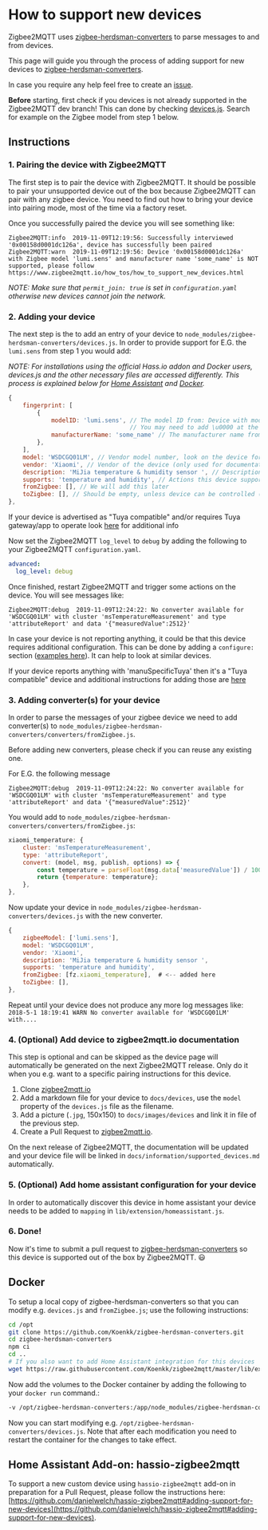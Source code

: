 ---
---
# How to support new devices
Zigbee2MQTT uses [zigbee-herdsman-converters](https://github.com/Koenkk/zigbee-herdsman-converters) to parse messages to and from devices.

This page will guide you through the process of adding support for new devices to [zigbee-herdsman-converters](https://github.com/Koenkk/zigbee-herdsman-converters).

In case you require any help feel free to create an [issue](https://github.com/Koenkk/zigbee2mqtt/issues).

**Before** starting, first check if you devices is not already supported in the Zigbee2MQTT dev branch! This can done by checking [devices.js](https://github.com/Koenkk/zigbee-herdsman-converters/blob/master/devices.js). Search for example on the Zigbee model from step 1 below.

## Instructions
### 1. Pairing the device with Zigbee2MQTT
The first step is to pair the device with Zigbee2MQTT. It should be possible to pair your unsupported device out of the box because Zigbee2MQTT can pair with any zigbee device. You need to find out how to bring your device into pairing mode, most of the time via a factory reset.

Once you successfully paired the device you will see something like:
```
Zigbee2MQTT:info  2019-11-09T12:19:56: Successfully interviewed '0x00158d0001dc126a', device has successfully been paired
Zigbee2MQTT:warn  2019-11-09T12:19:56: Device '0x00158d0001dc126a' with Zigbee model 'lumi.sens' and manufacturer name 'some_name' is NOT supported, please follow https://www.zigbee2mqtt.io/how_tos/how_to_support_new_devices.html
```

*NOTE: Make sure that `permit_join: true` is set in `configuration.yaml` otherwise new devices cannot join the network.*

### 2. Adding your device
The next step is the to add an entry of your device to `node_modules/zigbee-herdsman-converters/devices.js`. In order to provide support for E.G. the `lumi.sens` from step 1 you would add:

*NOTE: For installations using the official Hass.io addon and Docker users, devices.js and the other necessary files are accessed differently. This process is explained below for [Home Assistant](https://www.zigbee2mqtt.io/how_tos/how_to_support_new_devices.html#hassio-addon) and [Docker](https://www.zigbee2mqtt.io/how_tos/how_to_support_new_devices.html#docker).*

```js
{
    fingerprint: [
        {
            modelID: 'lumi.sens', // The model ID from: Device with modelID 'lumi.sens' is not supported.
                                  // You may need to add \u0000 at the end of the name in some cases
            manufacturerName: 'some_name' // The manufacturer name from: Device with modelID 'lumi.sens' is not supported.
        },
    ],
    model: 'WSDCGQ01LM', // Vendor model number, look on the device for a model number
    vendor: 'Xiaomi', // Vendor of the device (only used for documentation and startup logging)
    description: 'MiJia temperature & humidity sensor ', // Description of the device, copy from vendor site. (only used for documentation and startup logging)
    supports: 'temperature and humidity', // Actions this device supports (only used for documentation)
    fromZigbee: [], // We will add this later
    toZigbee: [], // Should be empty, unless device can be controlled (e.g. lights, switches).
},
```

If your device is advertised as "Tuya compatible" and/or requires Tuya gateway/app to operate look [here](how_to_support_new_tuya_devices.md) for additional info

Now set the Zigbee2MQTT `log_level` to `debug` by adding the following to your Zigbee2MQTT `configuration.yaml`.

```yaml
advanced:
  log_level: debug
```

Once finished, restart Zigbee2MQTT and trigger some actions on the device. You will see messages like:
```
Zigbee2MQTT:debug  2019-11-09T12:24:22: No converter available for 'WSDCGQ01LM' with cluster 'msTemperatureMeasurement' and type 'attributeReport' and data '{"measuredValue":2512}'
```

In case your device is not reporting anything, it could be that this device requires additional configuration. This can be done by adding a `configure:` section ([examples here](https://github.com/Koenkk/zigbee-herdsman-converters/blob/master/devices.js)). It can help to look at similar devices.

If your device reports anything with 'manuSpecificTuya' then it's a "Tuya compatible" device and additional instructions for adding those are [here](how_to_support_new_tuya_devices.md)

### 3. Adding converter(s) for your device
In order to parse the messages of your zigbee device we need to add converter(s) to `node_modules/zigbee-herdsman-converters/converters/fromZigbee.js`.

Before adding new converters, please check if you can reuse any existing one.

For E.G. the following message
```
Zigbee2MQTT:debug  2019-11-09T12:24:22: No converter available for 'WSDCGQ01LM' with cluster 'msTemperatureMeasurement' and type 'attributeReport' and data '{"measuredValue":2512}'
```

You would add to `node_modules/zigbee-herdsman-converters/converters/fromZigbee.js`:
```js
xiaomi_temperature: {
    cluster: 'msTemperatureMeasurement',
    type: 'attributeReport',
    convert: (model, msg, publish, options) => {
        const temperature = parseFloat(msg.data['measuredValue']) / 100.0;
        return {temperature: temperature};
    },
},
```

Now update your device in `node_modules/zigbee-herdsman-converters/devices.js` with the new converter.
```js
{
    zigbeeModel: ['lumi.sens'],
    model: 'WSDCGQ01LM',
    vendor: 'Xiaomi',
    description: 'MiJia temperature & humidity sensor ',
    supports: 'temperature and humidity',
    fromZigbee: [fz.xiaomi_temperature],  # <-- added here
    toZigbee: [],
},
```

Repeat until your device does not produce any more log messages like: `2018-5-1 18:19:41 WARN No converter available for 'WSDCGQ01LM' with....`

### 4. (Optional) Add device to zigbee2mqtt.io documentation
This step is optional and can be skipped as the device page will automatically be generated on the next Zigbee2MQTT release. Only do it when you e.g. want to a specific pairing instructions for this device.

1. Clone [zigbee2mqtt.io](https://github.com/Koenkk/zigbee2mqtt.io)
2. Add a markdown file for your device to `docs/devices`, use the `model` property of the `devices.js` file as the filename.
3. Add a picture (`.jpg`, 150x150) to `docs/images/devices` and link it in file of the previous step.
4. Create a Pull Request to [zigbee2mqtt.io](https://github.com/Koenkk/zigbee2mqtt.io).

On the next release of Zigbee2MQTT, the documentation will be updated and your device file will be linked in `docs/information/supported_devices.md` automatically.

### 5. (Optional) Add home assistant configuration for your device
In order to automatically discover this device in home assistant your device needs to be added to `mapping` in `lib/extension/homeassistant.js`.

### 6. Done!
Now it's time to submit a pull request to [zigbee-herdsman-converters](https://github.com/Koenkk/zigbee-herdsman-converters) so this device is supported out of the box by Zigbee2MQTT. :smiley:

## Docker
To setup a local copy of zigbee-herdsman-converters so that you can modify e.g. `devices.js` and `fromZigbee.js`; use the following instructions:

```bash
cd /opt
git clone https://github.com/Koenkk/zigbee-herdsman-converters.git
cd zigbee-herdsman-converters
npm ci
cd ..
# If you also want to add Home Assistant integration for this devices
wget https://raw.githubusercontent.com/Koenkk/zigbee2mqtt/master/lib/extension/homeassistant.js
```

Now add the volumes to the Docker container by adding the following to your `docker run` command.:

```bash
-v /opt/zigbee-herdsman-converters:/app/node_modules/zigbee-herdsman-converters -v /opt/homeassistant.js:/app/lib/extension/homeassistant.js
```

Now you can start modifying e.g. `/opt/zigbee-herdsman-converters/devices.js`. Note that after each modification you need to restart the container for the changes to take effect.

## Home Assistant Add-on: hassio-zigbee2mqtt
To support a new custom device using `hassio-zigbee2mqtt` add-on in preparation for a Pull Request, please follow the instructions here: [https://github.com/danielwelch/hassio-zigbee2mqtt#adding-support-for-new-devices](https://github.com/danielwelch/hassio-zigbee2mqtt#adding-support-for-new-devices).
